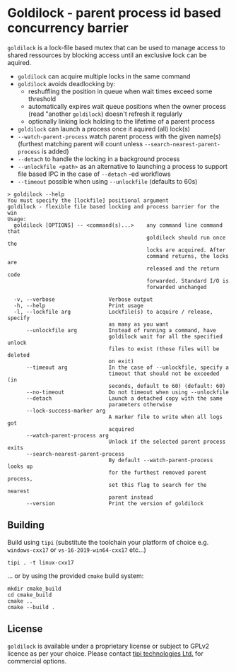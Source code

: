 Goldilock - parent process id based concurrency barrier
=======================================================

`goldilock` is a lock-file based mutex that can be used to manage access to shared ressources by blocking access until an exclusive lock can be aquired.

- `goldilock` can acquire multiple locks in the same command
- `goldilock` avoids deadlocking by:
    - reshuffling the position in queue when wait times exceed some threshold
    - automatically expires wait queue positions when the owner process (read "another `goldilock`) doesn't refresh it regularly
    - optionally linking lock holding to the lifetime of a parent process
- `goldilock` can launch a process once it aquired (all) lock(s)
- `--watch-parent-process` watch parent process with the given name(s) (furthest matching parent will count unless `--search-nearest-parent-process` is added)
- `--detach` to handle the locking in a background process
- `--unlockfile <path>` as an alternative to launching a process to support file based IPC in the case of `--detach` -ed workflows
- `--timeout` possible when using `--unlockfile` (defaults to 60s)


```help
> goldilock --help                 
You must specify the [lockfile] positional argument
goldilock - flexible file based locking and process barrier for the win
Usage:
  goldilock [OPTIONS] -- <command(s)...>    any command line command that
                                            goldilock should run once the 
                                            locks are acquired. After 
                                            command returns, the locks are
                                            released and the return code
                                            forwarded. Standard I/O is 
                                            forwarded unchanged

  -v, --verbose                 Verbose output
  -h, --help                    Print usage
  -l, --lockfile arg            Lockfile(s) to acquire / release, specify 
                                as many as you want
      --unlockfile arg          Instead of running a command, have 
                                goldilock wait for all the specified unlock 
                                files to exist (those files will be deleted 
                                on exit)
      --timeout arg             In the case of --unlockfile, specify a 
                                timeout that should not be exceeded (in 
                                seconds, default to 60) (default: 60)
      --no-timeout              Do not timeout when using --unlockfile
      --detach                  Launch a detached copy with the same 
                                parameters otherwise
      --lock-success-marker arg
                                A marker file to write when all logs got 
                                acquired
      --watch-parent-process arg
                                Unlock if the selected parent process exits
      --search-nearest-parent-process
                                By default --watch-parent-process looks up 
                                for the furthest removed parent process, 
                                set this flag to search for the nearest 
                                parent instead
      --version                 Print the version of goldilock
```

Building
--------

Build using `tipi` (substitute the toolchain your platform of choice e.g. `windows-cxx17` or `vs-16-2019-win64-cxx17` etc...)

```shell
tipi . -t linux-cxx17
```

... or by using the provided `cmake` build system:

```shell
mkdir cmake_build
cd cmake_build
cmake ..
cmake --build .
```


License
-------

`goldilock` is available under a proprietary license or subject to GPLv2 licence as per your choice. Please contact [tipi technologies Ltd.](https://tipi.build/) for commercial options.

